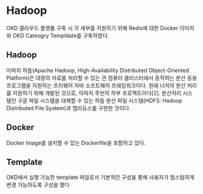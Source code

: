 Hadoop
======
OKD 클라우드 플랫폼 구축 시 각 세부를 지원하기 위해 Redis에 대한 Docker 이미지와 OKD Cateogry Templdate를 구축하였다.

## Hadoop
아파치 하둡(Apache Hadoop, High-Availability Distributed Object-Oriented Platform)은 대량의 자료를 처리할 수 있는 큰 컴퓨터 클러스터에서 동작하는 분산 응용 프로그램을 지원하는 프리웨어 자바 소프트웨어 프레임워크이다. 원래 너치의 분산 처리를 지원하기 위해 개발된 것으로, 아파치 루씬의 하부 프로젝트이다[2]. 분산처리 시스템인 구글 파일 시스템을 대체할 수 있는 하둡 분산 파일 시스템(HDFS: Hadoop Distributed File System)과 맵리듀스를 구현한 것이다.

## Docker
Docker Image를 설치할 수 있는 Dockerfile을 포함하고 있다.

## Template
OKD에서 실행 가능한 template 파일로서 기본적인 구성을 통해 사용자가 컴스텀하게 변경 가능하도록 구성을 했다